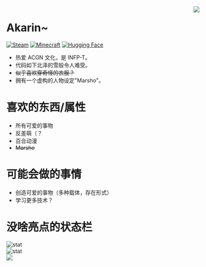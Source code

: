 
<a href="https://asankilp.github.io/akarin.html">
  <img align=right src="https://user-images.githubusercontent.com/60691961/179545384-80b45276-b410-48dd-9afa-954ef455d44f.png">  
</a>

# Akarin~

<div align=left>
 
[![Steam](https://img.shields.io/badge/Asankilp-black.svg?logo=Steam)](https://steamcommunity.com/id/asankilp/)
[![Minecraft](https://img.shields.io/badge/Minecraft-Asankilp-green.svg?labelColor=green&color=yellowgreen)](https://namemc.com/profile/Asankilp)
[![Hugging Face](https://img.shields.io/badge/🤗-Asankilp-yellow.svg?labelColor=yellow&color=black)](https://huggingface.co/Asankilp)
- 热爱 ACGN 文化，是 INFP-T。  
- 代码如下北泽的雪般令人难受。 
- ~~似乎喜欢穿奇怪的衣服？~~
- 拥有一个虚构的人物设定"Marsho"。

# 喜欢的东西/属性
- 所有可爱的事物
- 反差萌（？
- 百合动漫
- ~~Marsho~~

# 可能会做的事情
- 创造可爱的事物（多种载体，存在形式）
- 学习更多技术？

</div>

# 没啥亮点的状态栏
![stat](https://github-readme-stats.vercel.app/api?username=Asankilp&show_icons=true&theme=buefy&locale=cn&count_private=true)  
![stat](https://github-readme-stats.vercel.app/api/top-langs/?username=Asankilp&theme=buefy&hide=ren%27py%2chtml&layout=compact&locale=cn)  
![](https://github-contributor-stats.vercel.app/api?username=Asankilp&limit=15&combine_all_yearly_contributions=true)
